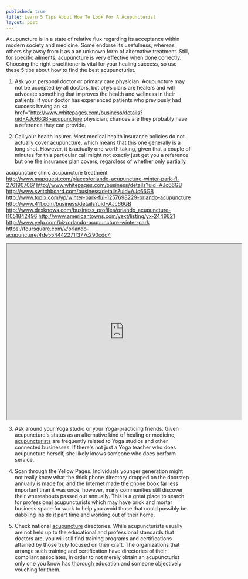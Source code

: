 ```yaml
---
published: true
title: Learn 5 Tips About How To Look For A Acupuncturist
layout: post
---
```

Acupuncture is in a state of relative flux regarding its acceptance within modern society and medicine. Some endorse its usefulness, whereas others shy away from it as a an unknown form of alternative treatment. Still, for specific ailments, acupuncture is very effective when done correctly. Choosing the right practitioner is vital for your healing success, so use these 5 tips about how to find the best acupuncturist.

1) Ask your personal doctor or primary care physician. Acupuncture may not be accepted by all doctors, but physicians are healers and will advocate something that improves the health and wellness in their patients. If your doctor has experienced patients who previously had success having an <a href="http://www.whitepages.com/business/details?uid=AJc66GB>acupuncture physician</a>, chances are they probably have a reference they can provide.

2) Call your health insurer. Most medical health insurance policies do not actually cover acupuncture, which means that this one generally is a long shot. However, it is actually one worth taking, given that a couple of minutes for this particular call might not exactly just get you a reference but one the insurance plan covers, regardless of whether only partially.

acupuncture clinic 
acupuncture treatment
http://www.mapquest.com/places/orlando-acupuncture-winter-park-fl-276190706/
http://www.whitepages.com/business/details?uid=AJc66GB
http://www.switchboard.com/business/details?uid=AJc66GB
http://www.topix.com/yp/winter-park-fl/l-1257698229-orlando-acupuncture
http://www.411.com/business/details?uid=AJc66GB
http://www.dexknows.com/business_profiles/orlando_acupuncture-l1051842496
http://www.americantowns.com/yext/listing/yx-2449621
http://www.yelp.com/biz/orlando-acupuncture-winter-park
https://foursquare.com/v/orlando-acupuncture/4de554442271f377c290cdd4

<iframe src="https://www.google.com/maps/d/embed?mid=1N54TwsXqCzFKZANW7VCSDJ_nsvw" width="640" height="480"></iframe>

3) Ask around your Yoga studio or your Yoga-practicing friends. Given acupuncture's status as an alternative kind of healing or medicine, <a href="http://www.411.com/business/details?uid=AJc66GB">acupuncturists</a> are frequently related to Yoga studios and other connected businesses. If there's not just a Yoga teacher who does acupuncture herself, she likely knows someone who does perform service.

4) Scan through the Yellow Pages. Individuals younger generation might not really know what the thick phone directory dropped on the doorstep annually is made for, and the Internet made the phone book far less important than it was once, however, many communities still discover their whereabouts passed out annually. This is a great place to search for professional acupuncturists which may have brick and mortar business space for work to help you avoid those that could possibly be dabbling inside it part time and working out of their home.

5) Check national <a href="http://www.topix.com/yp/winter-park-fl/l-1257698229-orlando-acupuncture">acupuncture</a> directories. While acupuncturists usually are not held up to the educational and professional standards that doctors are, you will still find training programs and certifications attained by those truly focused on their craft. The organizations that arrange such training and certification have directories of their compliant associates, in order to not merely obtain an acupuncturist only one you know has thorough education and someone objectively vouching for them.
